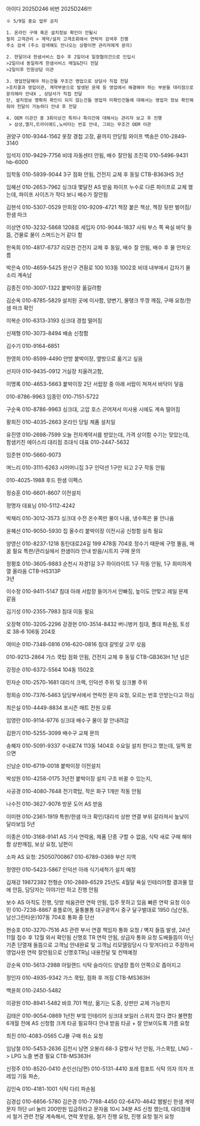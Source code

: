 아이디 2025D246
비번 2025D246!!!
```
※ 5/9일 중요 업무 공지

1. 온라인 구매 혹은 설치정보 확인이 안될시
필히 고객관리 > 계약/설치 고객조회에서 연락처 검색후 진행
주소 검색 (주소 검색해도 안나오는 상황이면 관리자에게 문의)

2. 한달이내 한샘서비스 접수 후 2일이내 일정협의건으로 인입시
>2일이내 동일하게 한샘서비스 메일&잔디 전달
>2일이후 민원상담 이관

3. 영업전달해야 하는건들 무조건 영업으로 상담사 직접 전달
>조치결과 영업이관, 계약부분으로 발생된 문제 등 영업에서 해결해야 하는 부분들 대리점으로 문의해라 안내X , 상담사가 직접 전달
단, 설치정보 명확히 확인이 되지 않는건들 영업자 미확인건들에 대해서는 영업자 정보 확인해줘야 전달이 가능하다 안내 후 전달

4. OEM 이관건 중 3회이상건 특히나 특이건에 대해서는 관리자 보고 후 진행
 > 삼성,엘지,트라이애드,노비타는 번호 안내, 그외는 무조건 OEM 이관
```

권양구
010-9344-1562
옷장 경첩 고장, 끝까지 안닫힘
와이프 백송은 010-2849-3140

임석지
010-9429-7756
비데 자동센터 안됨, 배수 잘안됨
조진묵 010-5496-9431
hb-6000

임학동
010-5939-9044
3구 점화 안됨, 건전지 교체 후 동일
CTB-B363HS
3년 

임혜선
010-2653-7962
싱크대 몇달전 AS 받음 
파이프 누수로
다른 파이프로 교체 했는데, 파이프 사이즈가 작다 보니 배수가 잘안됨

김현석
010-5307-0529
안희정
010-9209-4721
책장 붙은 책상, 책장 뒷판 벌어짐/한샘 마크

이상연
010-3232-5868
1208호 세입자 010-9044-1837
샤워 부스 쪽 욕실 바닥 들뜸, 건물로 물이 스며드는거 같다 함

한옥희
010-4817-6737
리모컨 건전지 교체 후 동일, 배수 잘 안됨, 배수 후 물 안차오름

박은숙
010-4659-5425
완산구 견훤로 100 103동 1002호
비데 내부에서 갑자기 물소리 계속남

김종진
010-3007-1322
붙박이장 옮길려함

김순옥
010-8785-5829
설치된 곳에 이사함, 양변기, 물탱크 뚜껑 깨짐, 구매 요청/한샘 마크 확인

이복순
010-6313-3193
싱크대 경첩 떨어짐

신재형
010-3073-8494
배송 신청함

김수기
010-9164-6851

한영희
010-8599-4490
안방 붙박이장, 옆방으로 옮기고 싶음

선지아
010-9435-0912
거실장 치울려고함, 

이명록
010-4653-5663
붙박이장 2단 서랍장 중 아래 서랍이 쳐져서 바닥이 닿음

010-8786-9963
임종민
010-7151-5722

구순옥
010-8786-9963
싱크대, 고압 호스 끈어져서 미사용 시에도 계속 떨어짐

황희진
010-4035-2663
온라인 당일 제품 설치일

유진영
010-2698-7599
오늘 전자계약서를 받았는데, 가격 상이함
수기는 맞았는데, 
함샘키친 에이스리 대리점
조대식 대표
010-2447-5632

임준현
010-5660-9073

며느리
010-3111-6263
시어머니집 3구 인덕션
1구만 되고 2구 작동 안됨

010-4025-1988
후드
한샘 이펙스

정승훈
010-6601-8607
이전설치

정명자 대표님
010-5112-4242

박채리
010-3012-3573
싱크대 수전 온수쪽만 물이 나옴, 냉수쪽은 물 안나옴

윤혜선
010-9050-5930
집 올수리 
붙박이장 이전시공 신청함
실측 필요

양영신
010-8237-1218
동탄대로24길 199 478동 704호
정수기 때문에 구멍 뚤음, 매꿈 필요
특판/관리실에서 한샘이라 안내 받음/시트지 구매 문의

정평호
010-3605-9883
순천시 자경1길
3구 하이라이트 1구 작동 안됨, 1구 희미하게 열 올라옴
CTB-HS313P  
3년 

이수정
010-9411-5147
침대 아래 서랍장 들어가서 안빠짐, 높이도 안맞고 레일 문제 같음

김기성
010-2355-7983
침대 이동 필요

오장혁
010-3205-2296
강경현 
010-3514-8432
버니벙커 침대, 폴대 파손됨, 
토성로 38-6 106동 204호

여미순
010-7348-0816
016-620-0816
침대 갈빗살 고무 삯음


010-9213-2864
가스 쿡탑 점화 안됨, 건전지 교체 후 동일
CTB-GB363H
1년 넘은

강정순
010-6372-5564
104동 1502호

민자순
010-2570-1681
대리석 크랙, 인덕션 주위 및 싱크볼 주위

정희승
010-7376-5463
담당부서에서 연락전 문자 요청, 모르는 번호 안받는다고 하심

최은실
010-4449-8834
포시즌 매트 전원 오류 

임영란
010-9114-9776
싱크대 배수구 물이 잘 안내려감

김완기
010-5255-3099
배수구 교체 문의


송혜자
010-5091-9337
수내로74 113동 1404호
수요일 설치 한다고 했는데, 일찍 왔으면

신남순
010-6719-0018
붙박이장 이전설치

박성원
010-4258-0175
3년전 붙박이장 설치
구조 바꿀 수 있는지, 

사공경
010-4080-7648
전기쿡탑, 작은 화구 1개만 작동 안됨

나수진
010-3627-9076
방문 도어 AS 받음

이미현
010-2361-1919
특판/한샘 마크 확인/대리석 상판 연결 부위 갈라져서 높낮이 달라보임
5년

이종은
010-3168-9141
AS 기사 연락옴, 제품 단종 구할 수 없음, 식탁 새로 구매 해야함
상판깨짐, 보상 요청, 남편이 

소파 AS 
요청: 25050700867
010-6789-0369
부산 지역

정영란
010-5423-5867
인덕션 아래 식기세척기 설치 예정

김재강
19872382 천형순
010-2889-6529
25년도 4월달 욕실 인테리어함
결과물 맘에 안듬, 담당자는 이야기만 하고 진행 안됨

보수 AS 아직도 진행, 덧방 씌움관련 연락 안됨, 입주 못하고 있음
빠른 연락 요청
이수민 010-7238-8867
휴플로어, 울퉁불통
대구광역시 중구 달구벌대로 1950 (남산동, 남산그린타운)107동 704호
통화 중 단선


현승호
010-3270-7516
AS 관련 부서 연결 
책임자 통화 요청 / 벽지 들뜸 발생, 24년 11월 접수 후 12월 와서 확인됨
신명호 TR 연락 안됨, 상급자 통화 요청
도배들뜸이 아닌 기존 단열재 들뜸으로 고객님 안내완료 및 고객님 리모델링당시 다 맞겨다라고 주장하셔 영업사원 연락 잘안됨으로 신명호TR님 내용전달 및 컨텍예정

강순옥
010-5613-2988
아일랜드 식탁 슬라이드 양념장 틈이 안쪽으로 좁아지고

정인자
010-4935-9342
가스 쿡탑, 점화 후 꺼짐
CTB-MS363H

백윤희
010-2450-5482

이광원
010-8941-5482
바흐 701 책상, 옮기는 도중, 상판만 교체 가능한지

김태은
010-9054-0869
1년전 부엌 인테리어
싱크대 보일러 스위치 껐다 켰다 불편함 6개월 전에 AS 신청함
크게 타공 필요하다 안내 받음
타공 + 잘 안보이도록 가름 요청

최진
010-4083-0565
CJ몰
구매 취소 요청

임남철
010-5453-2636
김천시 남면 오봉리 68-3 갈항사
1년 안됨, 가스쿡탑, LNG -> LPG 노즐 변경 필요
CTB-MS363H

신정주
010-8520-0410
손인선(남편)
010-5131-4410
포레 컴포트 식탁 의자
의자 프레임 기둥 파손, 

김인숙
010-4181-1001
식탁 다리 파손됨

김경섭 
010-6856-5780
김은경
010-7768-4450
02-6470-4642 웹발신 한샘 계약 문자 하단 url 눌러 200만원 입금하라고 문자옴
10시 34분 
AS 신청 했는데, 
대리점에서 철거 관련 전달 계속해서, 연락 못받음, 철거 진행 요청, 진행 요청
철거 요청

